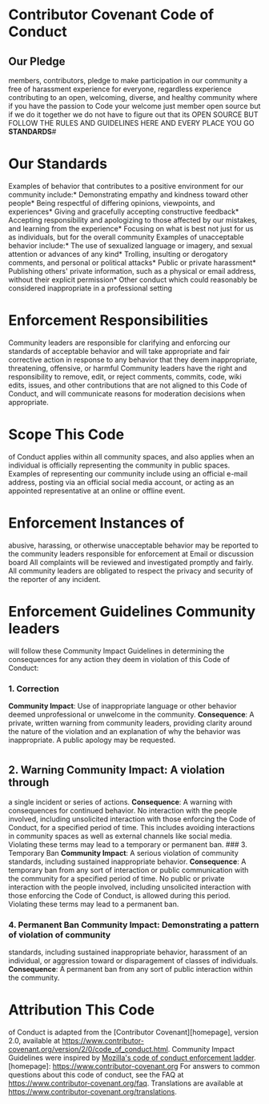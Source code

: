 # Contributor Covenant Code of Conduct

## Our Pledge
 members, 
 contributors, pledge to make 
 participation in our community a 
free of harassment experience 
for everyone, 
regardless experience
contributing 
to an  open, welcoming, diverse, and 
healthy community where if you have the passion to
Code your welcome just member open source but if we do
it together we do not have to figure out that its OPEN SOURCE BUT FOLLOW THE RULES
AND GUIDELINES HERE AND EVERY PLACE YOU GO **STANDARDS**#
# Our Standards
Examples of behavior that contributes to a positive environment for our
community include:* Demonstrating empathy and kindness toward other people* Being respectful of differing opinions, viewpoints, and experiences* Giving and gracefully accepting constructive feedback* Accepting responsibility and apologizing to those affected by our mistakes,
  and learning from the experience* Focusing on what is best not just for us as individuals, but for the
  overall community
Examples of unacceptable behavior include:* The use of sexualized language or imagery, and sexual attention or
  advances of any kind* Trolling, insulting or derogatory comments, and personal or political attacks* Public or private harassment* Publishing others' private information, such as a physical or email
  address, without their explicit permission* Other conduct which could reasonably be considered inappropriate in a
  professional setting
#
# Enforcement Responsibilities
Community leaders are responsible for clarifying and enforcing our standards of
acceptable behavior and will take appropriate and fair corrective action in
response to any behavior that they deem inappropriate, threatening, offensive,
or harmful Community leaders have the right and responsibility to remove, edit, or reject
comments, 
commits, code, wiki edits,
issues,
and other contributions 
that are
not aligned to this Code of Conduct, and will communicate reasons for moderation
decisions when appropriate.
#
# Scope This Code 
of Conduct applies 
within all community spaces, and also applies when
an individual is officially representing the community in public spaces.
Examples of
representing our community include using an official e-mail address,
posting via an
official social media account, or acting as an appointed
representative at an online or offline event.
#
# Enforcement Instances of
abusive, harassing, or otherwise unacceptable behavior may be
reported to the community leaders responsible for enforcement at
Email  or discussion board  All complaints will be reviewed and investigated promptly and fairly.
All community leaders are obligated to respect the privacy and security of the
reporter of any incident.
#
# Enforcement Guidelines Community leaders 
will follow these 
Community Impact Guidelines in determining
the consequences for any action they deem in violation of this Code of Conduct:
### 1. Correction
**Community Impact**: Use of inappropriate language or other behavior deemed
unprofessional or 
unwelcome in the community. **Consequence**: A private,
written warning from community leaders, providing
clarity around the nature of the violation and an explanation of why the
behavior was inappropriate. A public apology may be requested.
#
## 2. Warning **Community Impact**: A violation through 
a single incident or series of actions. **Consequence**: A warning with 
consequences for continued behavior. No
interaction with the people involved, including unsolicited interaction with
those enforcing the Code of Conduct, for a specified period of time. This
includes avoiding interactions in community spaces as well as external channels
like social media.
Violating these terms may lead to a temporary or
permanent ban. ### 
3. Temporary Ban **Community Impact**: A serious violation of community standards, including
sustained inappropriate behavior. **Consequence**: A temporary ban from any sort of
interaction or public communication with the community for a specified period of time. No public or
private 
interaction with the people involved, including unsolicited interaction
with those 
enforcing the Code of Conduct, is allowed during this period.
Violating 
these terms may lead to a permanent ban.
### 4. Permanent Ban **Community Impact**: Demonstrating a pattern of violation of community
standards,
including 
sustained inappropriate 
behavior,  harassment of an
individual, or aggression toward or disparagement of classes of individuals. **Consequence**: A permanent ban from any sort of public interaction within
the community.
#
# Attribution This Code 
of Conduct is adapted from the
[Contributor Covenant][homepage],
version 2.0, 
available at https://www.contributor-covenant.org/version/2/0/code_of_conduct.html.
Community Impact Guidelines were inspired by [Mozilla's code of conduct
enforcement ladder](https://github.com/mozilla/diversity).
[homepage]: https://www.contributor-covenant.org
For answers to
common questions about this 
code of conduct, see 
the FAQ at
https://www.contributor-covenant.org/faq. Translations are available at
https://www.contributor-covenant.org/translations.
